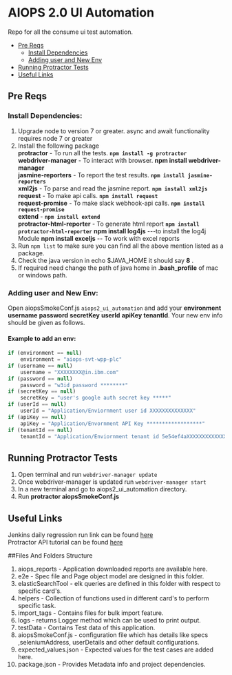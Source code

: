 # AIOPS 2.0 UI Automation
Repo for all the consume ui test automation. <br>
- [Pre Reqs](#pre-reqs)<br>
    - [Install Dependencies](#install-dependencies)<br>
    - [Adding user and New Env](#adding-user-and-new-env)<br>
- [Running Protractor Tests](#running-protractor-tests)<br>
- [Useful Links](#useful-links)<br>

## Pre Reqs <br>
### Install Dependencies:
1. Upgrade node to version 7 or greater. async and await functionality requires node 7 or greater<br>
2. Install the following package <br>
    **protractor** - To run all the tests. **```npm install -g protractor```**<br>
    **webdriver-manager** - To interact with browser. **npm install webdriver-manager**<br>
    **jasmine-reporters** - To report the test results. **```npm install jasmine-reporters```**<br>
    **xml2js** - To parse and read the jasmine report. **```npm install xml2js```** <br>
    **request** - To make api calls. **```npm install request```**<br>
    **request-promise** - To make slack webhook-api calls. **```npm install request-promise```**<br>
    **extend** - **```npm install extend```**<br>
    **protractor-html-reporter** - To generate html report **```npm install protractor-html-reporter```**
    **npm install log4js** ---to install the log4j Module
	**npm install exceljs** -- To work with excel reports
3. Run ```npm list``` to make sure you can find all the above mention listed as a package. <br>
4. Check the java version in echo $JAVA_HOME it should say **8** .<br>
5. If required need change the path of java home in **.bash_profile** of mac or windows path.<br>

### Adding user and New Env:
Open aiopsSmokeConf.js ```aiops2_ui_automation``` and add your **environment** **username** **password** **secretKey** **userId** **apiKey** **tenantId**. Your new env info should be given as follows.<br> 

#### Example to add an env:
```aiopsSmokeConf.js
if (environment == null)
	environment = "aiops-svt-wpp-plc"
if (username == null)
	username = "XXXXXXXX@in.ibm.com"
if (password == null)
	password = "w3id password ********"
if (secretKey == null)
	secretKey = "user's google auth secret key *****"
if (userId == null)
	userId = "Application/Enviornment user id XXXXXXXXXXXXXX"
if (apiKey == null)
	apiKey = "Application/Envornment API Key ******************"
if (tenantId == null)
	tenantId = "Application/Enviornment tenant id 5e54ef4aXXXXXXXXXXXXXXXXX16d7"
```

## Running Protractor Tests
1. Open terminal and run ```webdriver-manager update```<br>  
2. Once webdriver-manager is updated run ```webdriver-manager start```<br>
3. In a new terminal and go to aiops2_ui_automation directory.<br>  
5. Run **protractor aiopsSmokeConf.js** <br>


## Useful Links
Jenkins daily regression run link can be found <a href = "https://gts-mcmpe2esvtauto-jenkins.swg-devops.com/job/AIOPS2_Dev2Fra_ES/">here</a><br>
Protractor API tutorial can be found <a href = "https://www.protractortest.org/#/api">here</a>


##Files And Folders Structure
1) aiops_reports - Application downloaded reports are available here.
2) e2e - Spec file and Page object model are designed in this folder.
3) elasticSearchTool - elk queries are defined in this folder with respect to specific card's.
4) helpers - Collection of functions used in different card's to perform specific task.
5) import_tags - Contains files for bulk import feature. 
6) logs - returns Logger method which can be used to print output.
7) testData - Contains Test data of this application.
8) aiopsSmokeConf.js - configuration file which has details like specs ,seleniumAddress, userDetails and other default configurations.
9) expected_values.json - Expected values for the test cases are added here.
10) package.json - Provides Metadata info and project dependencies.